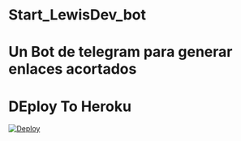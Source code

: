 # Start_LewisDev_bot
 # Un Bot de telegram para generar enlaces acortados


# DEploy To Heroku
[![Deploy](https://www.herokucdn.com/deploy/button.svg)](https://heroku.com/deploy?template=https://github.com/kaildavid/Start_LewisDev_bot)
